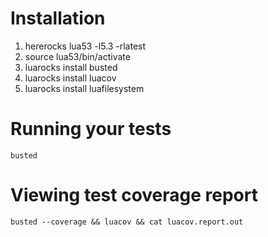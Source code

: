 # Installation
1. hererocks lua53 -l5.3 -rlatest
2. source lua53/bin/activate
3. luarocks install busted
4. luarocks install luacov
5. luarocks install luafilesystem

# Running your tests
`busted`

# Viewing test coverage report
`busted --coverage && luacov && cat luacov.report.out`